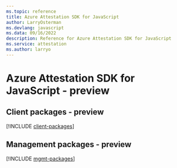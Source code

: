 ```yaml
---
ms.topic: reference
title: Azure Attestation SDK for JavaScript
author: LarryOsterman
ms.devlang: javascript
ms.data: 09/16/2022
description: Reference for Azure Attestation SDK for JavaScript
ms.service: attestation
ms.author: larryo
---
```

# Azure Attestation SDK for JavaScript - preview

## Client packages - preview
[!INCLUDE [client-packages](attestation-client-index.md)]
## Management packages - preview
[!INCLUDE [mgmt-packages](attestation-mgmt-index.md)]
